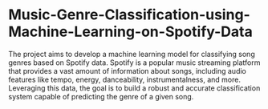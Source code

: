 # Music-Genre-Classification-using-Machine-Learning-on-Spotify-Data

The project aims to develop a machine learning model for classifying song genres based on Spotify data. Spotify is a popular music streaming platform that provides a vast amount of information about songs, including audio features like tempo, energy, danceability, instrumentalness, and more. Leveraging this data, the goal is to build a robust and accurate classification system capable of predicting the genre of a given song.
